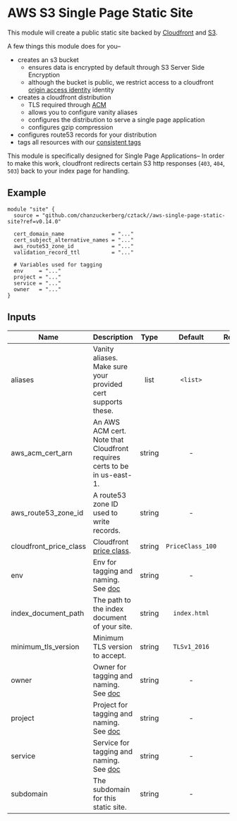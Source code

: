 # AWS S3 Single Page Static Site

This module will create a public static site backed by [Cloudfront](https://aws.amazon.com/cloudfront/) and [S3](https://aws.amazon.com/s3/).

A few things this module does for you–

* creates an s3 bucket
  * ensures data is encrypted by default through S3 Server Side Encryption
  * although the bucket is public, we restrict access to a cloudfront [origin access identity](https://docs.aws.amazon.com/AmazonCloudFront/latest/DeveloperGuide/private-content-restricting-access-to-s3.html)
  identity
* creates a cloudfront distribution
  * TLS required through [ACM](https://aws.amazon.com/certificate-manager/)
  * allows you to configure vanity aliases
  * configures the distribution to serve a single page application
  * configures gzip compression
* configures route53 records for your distribution
* tags all resources with our [consistent tags](../README.md#Consistent%20Tagging)

This module is specifically designed for Single Page Applications– In order to make this work, cloudfront redirects certain S3 http responses (`403`, `404`, `503`) back to your index page for handling.

## Example

```hcl
module "site" {
  source = "github.com/chanzuckerberg/cztack//aws-single-page-static-site?ref=v0.14.0"

  cert_domain_name               = "..."
  cert_subject_alternative_names = "..."
  aws_route53_zone_id            = "..."
  validation_record_ttl          = "..."

  # Variables used for tagging
  env     = "..."
  project = "..."
  service = "..."
  owner   = "..."
}
```

<!-- START -->

## Inputs

| Name | Description | Type | Default | Required |
|------|-------------|:----:|:-----:|:-----:|
| aliases | Vanity aliases. Make sure your provided cert supports these. | list | `<list>` | no |
| aws_acm_cert_arn | An AWS ACM cert. Note that Cloudfront requires certs to be in us-east-1. | string | - | yes |
| aws_route53_zone_id | A route53 zone ID used to write records. | string | - | yes |
| cloudfront_price_class | Cloudfront [price class](https://aws.amazon.com/cloudfront/pricing/). | string | `PriceClass_100` | no |
| env | Env for tagging and naming. See [doc](../README.md#consistent-tagging) | string | - | yes |
| index_document_path | The path to the index document of your site. | string | `index.html` | no |
| minimum_tls_version | Minimum TLS version to accept. | string | `TLSv1_2016` | no |
| owner | Owner for tagging and naming. See [doc](../README.md#consistent-tagging) | string | - | yes |
| project | Project for tagging and naming. See [doc](../README.md#consistent-tagging) | string | - | yes |
| service | Service for tagging and naming. See [doc](../README.md#consistent-tagging) | string | - | yes |
| subdomain | The subdomain for this static site. | string | - | yes |

<!-- END -->
